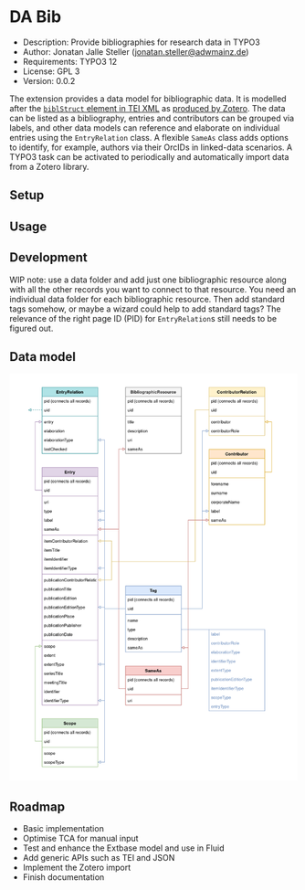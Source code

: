 # DA Bib

- Description: Provide bibliographies for research data in TYPO3
- Author: Jonatan Jalle Steller ([jonatan.steller@adwmainz.de](mailto:jonatan.steller@adwmainz.de))
- Requirements: TYPO3 12
- License: GPL 3
- Version: 0.0.2

The extension provides a data model for bibliographic data. It is modelled after the [`biblStruct` element in TEI XML](https://www.tei-c.org/release/doc/tei-p5-doc/en/html/ref-biblStruct.html) as [produced by Zotero](https://github.com/zotero/translators/blob/master/TEI.js). The data can be listed as a bibliography, entries and contributors can be grouped via labels, and other data models can reference and elaborate on individual entries using the `EntryRelation` class. A flexible `SameAs` class adds options to identify, for example, authors via their OrcIDs in linked-data scenarios. A TYPO3 task can be activated to periodically and automatically import data from a Zotero library.

## Setup

## Usage

## Development

WIP note: use a data folder and add just one bibliographic resource along with all the other records you want to connect to that resource. You need an individual data folder for each bibliographic resource. Then add standard tags somehow, or maybe a wizard could help to add standard tags? The relevance of the right page ID (PID) for `EntryRelation`s still needs to be figured out.

## Data model

![Data model of DA Bib, drawn using draw.io](Documentation/datamodel.png)

## Roadmap

- Basic implementation
- Optimise TCA for manual input
- Test and enhance the Extbase model and use in Fluid
- Add generic APIs such as TEI and JSON
- Implement the Zotero import
- Finish documentation
